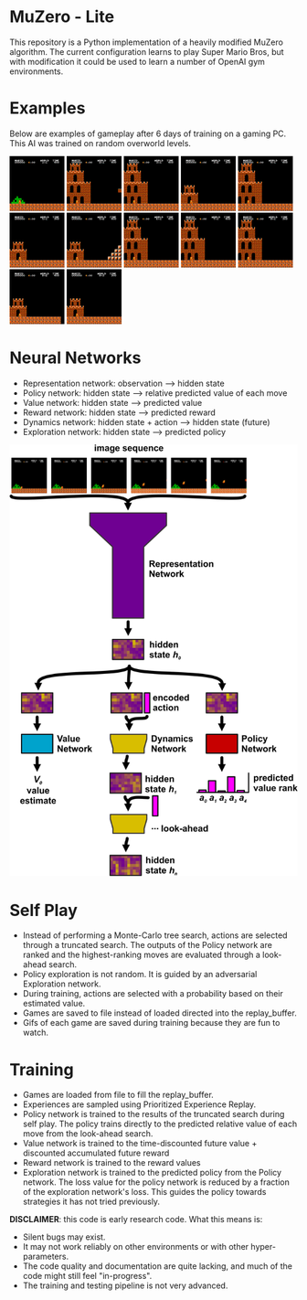 


MuZero - Lite
======

This repository is a Python implementation of a heavily modified MuZero algorithm. The current configuration learns to play Super Mario Bros, but with modification it could be used to learn a number of OpenAI gym environments.

Examples
======

Below are examples of gameplay after 6 days of training on a gaming PC. This AI was trained on random overworld levels.

![](1-1.gif) ![](2-1.gif) ![](3-1.gif) ![](3-2.gif) ![](4-1.gif) ![](5-1.gif) ![](5-2.gif) ![](6-1.gif) ![](7-1.gif) ![](8-1.gif) ![](8-2.gif) ![](8-3.gif) 


Neural Networks
======
 - Representation network: observation --> hidden state
 - Policy network: hidden state --> relative predicted value of each move
 - Value network: hidden state --> predicted value
 - Reward network: hidden state --> predicted reward
 - Dynamics network: hidden state + action --> hidden state (future)
 - Exploration network: hidden state --> predicted policy

![](NetworkDiagram.png)


Self Play
======
- Instead of performing a Monte-Carlo tree search, actions are selected through a truncated search. The outputs of the Policy network are ranked and the highest-ranking moves are evaluated through a look-ahead search. 
- Policy exploration is not random. It is guided by an adversarial Exploration network.
- During training, actions are selected with a probability based on their estimated value.
- Games are saved to file instead of loaded directed into the replay_buffer.
- Gifs of each game are saved during training because they are fun to watch.


Training
======
- Games are loaded from file to fill the replay_buffer.
- Experiences are sampled using Prioritized Experience Replay.
- Policy network is trained to the results of the truncated search during self play. The policy trains directly to the predicted relative value of each move from the look-ahead search.
- Value network is trained to the time-discounted future value + discounted accumulated future reward
- Reward network is trained to the reward values
- Exploration network is trained to the predicted policy from the Policy network. The loss value for the policy network is reduced by a fraction of the exploration network's loss. This guides the policy towards strategies it has not tried previously.



**DISCLAIMER**: this code is early research code. What this means is:

- Silent bugs may exist.
- It may not work reliably on other environments or with other hyper-parameters.
- The code quality and documentation are quite lacking, and much of the code might still feel "in-progress".
- The training and testing pipeline is not very advanced.
